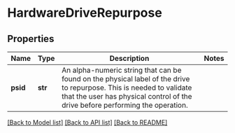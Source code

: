 # HardwareDriveRepurpose

## Properties
Name | Type | Description | Notes
------------ | ------------- | ------------- | -------------
**psid** | **str** | An alpha-numeric string that can be found on the physical label of the drive to repurpose. This is needed to validate that the user has physical control of the drive before performing the operation. | 

[[Back to Model list]](../README.md#documentation-for-models) [[Back to API list]](../README.md#documentation-for-api-endpoints) [[Back to README]](../README.md)



